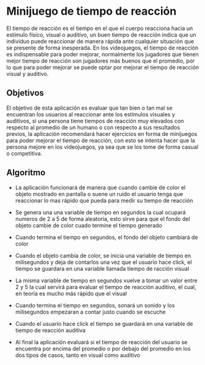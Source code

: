 # Minijuego de tiempo de reacción
El tiempo de reacción es el tiempo en el que el cuerpo reacciona hacia un estímulo físico, visual o auditivo, un buen tiempo de reacción indica que un individuo puede reaccionar de manera rápida ante cualquier situación que se presente de forma inesperada. En los videojuegos, el tiempo de reacción es indispensable para poder mejorar, normalmente los jugadores que tienen mejor tiempo de reacción son jugadores más buenos que el promedio, por lo que para poder mejorar se puede optar por mejorar el tiempo de reacción visual y auditivo.

## Objetivos
El objetivo de esta aplicación es evaluar que tan bien o tan mal se encuentran los usuarios al reaccionar ante los estímulos visuales y auditivos, si una persona tiene tiempos de reacción muy elevados con respecto al promedio de un humano o con respecto a sus resultados previos, la aplicación recomendará hacer ejercicios en forma de minijuegos para poder mejorar el tiempo de reacción, con esto se intenta hacer que la persona mejore en los videojuegos, ya sea que se los tome de forma casual o competitiva.

## Algoritmo

 - La aplicación funcionará de manera que cuando cambie de color el objeto mostrado en pantalla o suene un ruido el usuario tenga que reaccionar lo mas rápido que pueda para medir su tiempo de reacción

- Se genera una una variable de tiempo en segundos la cual ocupará numeros de 2 a 5 de forma aleatoria, esto sirve para que el fondo del objeto cambie de color cuado termine el tiempo generado

- Cuando termina el tiempo en segundos, el fondo del objeto cambiará de color

- Cuando el objeto cambia de color, se inicia una variable de tiempo en milisegundos y deja de contarlos una vez que el usuario hace click, el tiempo se guardara en una variable llamada tiempo de racción visual

- La misma variable de tiempo en segundos vuelve a tomar un valor entre 2 y 5 la cual servirá para evaluar el tiempo de reacción auditivo, el cual, en teoría es mucho más rápido que el visual

- Cuando termina el tiempo en segundos, sonará un sonido y los milisegundos empezaran a contar justo cuando se escuche

- Cuando el usuario hace click el tiempo se guardará en una variable de tiempo de reacción auditiva

- Al final la aplicación evaluará si el tiempo de reacción del usuario se encuentra por encima del promedio o por debajo del promedio en los dos tipos de casos, tanto en visual como auditivo
